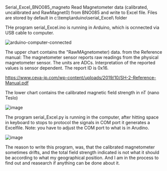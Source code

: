 
Serial_Excel_BNO085_magneto
Read Magnetometer data (calibrated, uncalibrated and RawMagnet0) from BNO085 and write to Excel file. 
Files are stored by default in  c:\temp\arduino\serial_Excel\ folder 

THe program serial_Excel.ino is running in Arduino, which is ocnnected via USB cable to computer.

![arduino-computer-connected](https://github.com/user-attachments/assets/80b032db-1dd5-4b8e-a723-2fdc6002f18e)

The upper  chart contains the "RawMAgnetometer) data. from the Reference manual: The magnetometer sensor reports raw readings from the physical magnetometer sensor. The
units are ADCs. Interpretation of the reported values is sensor dependent. The report ID is 0x16.

https://www.ceva-ip.com/wp-content/uploads/2019/10/SH-2-Reference-Manual.pdf

The lower chart contains  the calibrated magnetic field strength in nT (nano Teslo)


![image](https://github.com/user-attachments/assets/43f012bc-ff6d-4967-995b-b803effe1596)

The program serial_Excel.py is running in the computer, after hitting space in keyboard to stops to protocol the signals in COM port it generates a Excelfile.
Note: you have to adjust the COM port to what is in Arudino. 

![image](https://github.com/user-attachments/assets/b684cdf8-9a35-4d61-aeb4-f1d2fcb1e673)

The reason to write this program, was, that the calibrated magnetometer sometimes drifts, and the total field strength indicated is not what it should be according to what my geographical position. And  I am in the process to find out and reasearch if anything can be done about it.
